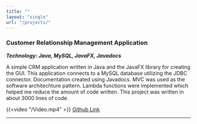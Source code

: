 ```yaml
---
title: ""
layout: "single"
url: "/projects/"
---
```


### Customer Relationship Management Application

_**Technology: Java, MySQL, JavaFX, Javadocs**_

A simple CRM application written in Java and the JavaFX library for creating the GUI. This application connects to a MySQL database utilizing the JDBC connector.
Documentation created using Javadocs. MVC was used as the software architechture pattern. Lambda functions were implemented which helped me reduce the amount of code written. This project was written in about 3000 lines of code.

{{<video "/Video.mp4" >}}
[Github Link](https://github.com/themitchdev/schoolCRM)

---

###
